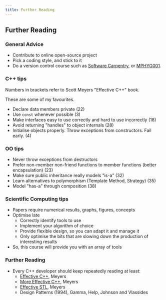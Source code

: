 ```yaml
---
title: Further Reading
---
```


## Further Reading

### General Advice

* Contribute to online open-source project
* Pick a coding style, and stick to it
* Do a version control course such as [Software Carpentry](https://www.ucl.ac.uk/isd/services/research-it/training/courses/software-carpentry-workshop), or [MPHYG001](http://development.rc.ucl.ac.uk/training/engineering/).


### C++ tips

Numbers in brackets refer to Scott Meyers "Effective C++" book.

These are some of my favourites.

* Declare data members private (22)
* Use `const` whenever possible (3) 
* Make interfaces easy to use correctly and hard to use incorrectly (18)
* Avoid returning "handles" to object internals (28) 
* Initialise objects properly. Throw exceptions from constructors. Fail early. (4)


### OO tips

* Never throw exceptions from destructors
* Prefer non-member non-friend functions to member functions (better encapsulation) (23)
* Make sure public inheritance really models "is-a" (32) 
* Learn alternatives to polymorphism (Template Method, Strategy) (35) 
* Model "has-a" through composition (38) 


### Scientific Computing tips

* Papers require numerical results, graphs, figures, concepts
* Optimise late
    * Correctly identify tools to use
    * Implement your algorithm of choice
    * Provide flexible design, so you can adapt it and manage it
    * Only optimise the bits that are slowing down the production of interesting results
* So, this course will provide you with an array of tools


### Further Reading

* Every C++ developer should keep repeatedly reading at least:
    * [Effective C++][Meyers], Meyers
    * [More Effective C++][Meyers], Meyers
    * [Effective STL][Meyers], Meyers
    * Design Patterns (1994), Gamma, Help, Johnson and Vlassides
    
[Meyers]: http://www.aristeia.com/books.html
[MPHYG001]: https://moodle.ucl.ac.uk/course/view.php?id=28759
[DependencyInjection]: http://en.wikipedia.org/wiki/Dependency_injection
